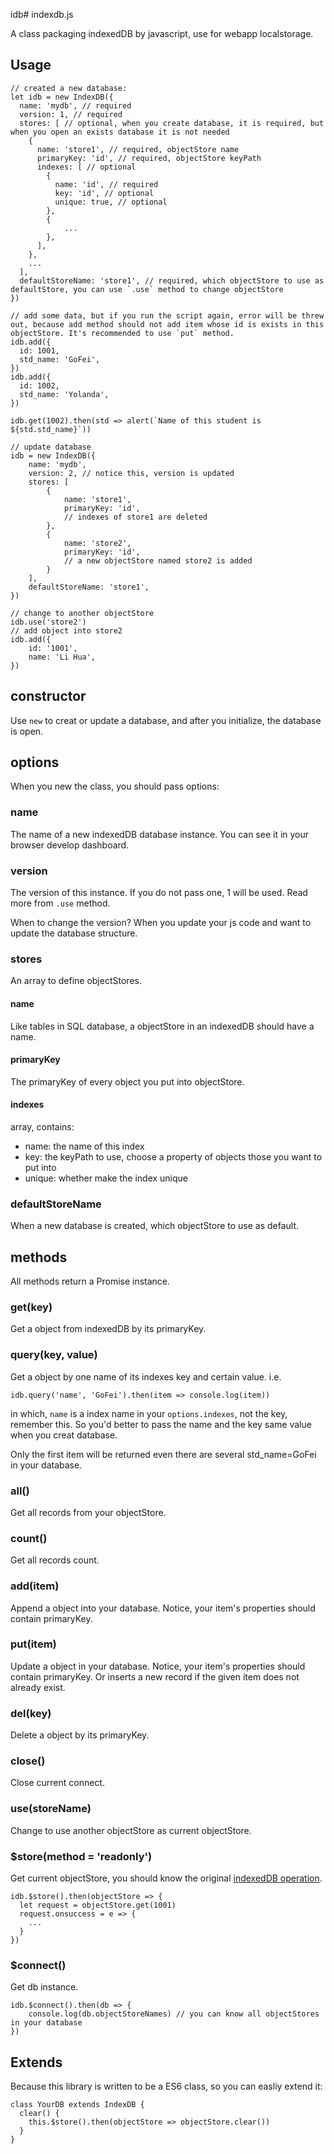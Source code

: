 idb# indexdb.js

A class packaging indexedDB by javascript, use for webapp localstorage.

## Usage

```
// created a new database:
let idb = new IndexDB({
  name: 'mydb', // required
  version: 1, // required
  stores: [ // optional, when you create database, it is required, but when you open an exists database it is not needed
    {
      name: 'store1', // required, objectStore name
      primaryKey: 'id', // required, objectStore keyPath
      indexes: [ // optional
        {
          name: 'id', // required
          key: 'id', // optional
          unique: true, // optional
        },
        {
            ...
        },
      ],
    },
    ...
  ],
  defaultStoreName: 'store1', // required, which objectStore to use as defaultStore, you can use `.use` method to change objectStore
})

// add some data, but if you run the script again, error will be threw out, because add method should not add item whose id is exists in this objectStore. It's recommended to use `put` method.
idb.add({
  id: 1001,
  std_name: 'GoFei',
})
idb.add({
  id: 1002,
  std_name: 'Yolanda',
})

idb.get(1002).then(std => alert(`Name of this student is ${std.std_name}`))

// update database
idb = new IndexDB({
    name: 'mydb',
    version: 2, // notice this, version is updated
    stores: [
        {
            name: 'store1',
            primaryKey: 'id',
            // indexes of store1 are deleted
        },
        {
            name: 'store2',
            primaryKey: 'id',
            // a new objectStore named store2 is added
        }
    ],
    defaultStoreName: 'store1',
})

// change to another objectStore
idb.use('store2')
// add object into store2
idb.add({
    id: '1001',
    name: 'Li Hua',
})
```

## constructor

Use `new` to creat or update a database, and after you initialize, the database is open.

## options

When you new the class, you should pass options:

### name

The name of a new indexedDB database instance. You can see it in your browser develop dashboard.

### version

The version of this instance. If you do not pass one, 1 will be used. Read more from `.use` method.

When to change the version? When you update your js code and want to update the database structure.

### stores

An array to define objectStores.

#### name

Like tables in SQL database, a objectStore in an indexedDB should have a name.

#### primaryKey

The primaryKey of every object you put into objectStore.

#### indexes

array, contains:

  - name: the name of this index
  - key: the keyPath to use, choose a property of objects those you want to put into
  - unique: whether make the index unique

### defaultStoreName

When a new database is created, which objectStore to use as default.

## methods

All methods return a Promise instance.

### get(key)

Get a object from indexedDB by its primaryKey.

### query(key, value)

Get a object by one name of its indexes key and certain value. i.e.

```
idb.query('name', 'GoFei').then(item => console.log(item))
```

in which, `name` is a index name in your `options.indexes`, not the key, remember this. So you'd better to pass the name and the key same value when you creat database.

Only the first item will be returned even there are several std_name=GoFei in your database.

### all()

Get all records from your objectStore.

### count()

Get all records count.

### add(item)

Append a object into your database. Notice, your item's properties should contain primaryKey.

### put(item)

Update a object in your database. Notice, your item's properties should contain primaryKey. Or inserts a new record if the given item does not already exist.

### del(key)

Delete a object by its primaryKey.

### close()

Close current connect.

### use(storeName)

Change to use another objectStore as current objectStore.

### $store(method = 'readonly')

Get current objectStore, you should know the original [indexedDB operation](https://developer.mozilla.org/en-US/docs/Web/API/IDBObjectStore).

```
idb.$store().then(objectStore => {
  let request = objectStore.get(1001)
  request.onsuccess = e => {
    ...
  }
})
```

### $connect()

Get db instance.

```
idb.$connect().then(db => {
    console.log(db.objectStoreNames) // you can know all objectStores in your database
})
```

## Extends

Because this library is written to be a ES6 class, so you can easliy extend it:

```
class YourDB extends IndexDB {
  clear() {
    this.$store().then(objectStore => objectStore.clear())
  }
}
```
